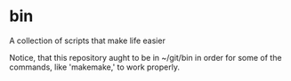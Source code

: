 bin
===

A collection of scripts that make life easier

Notice, that this repository aught to be in ~/git/bin in order for some of the commands, like 'makemake,' to work properly.
